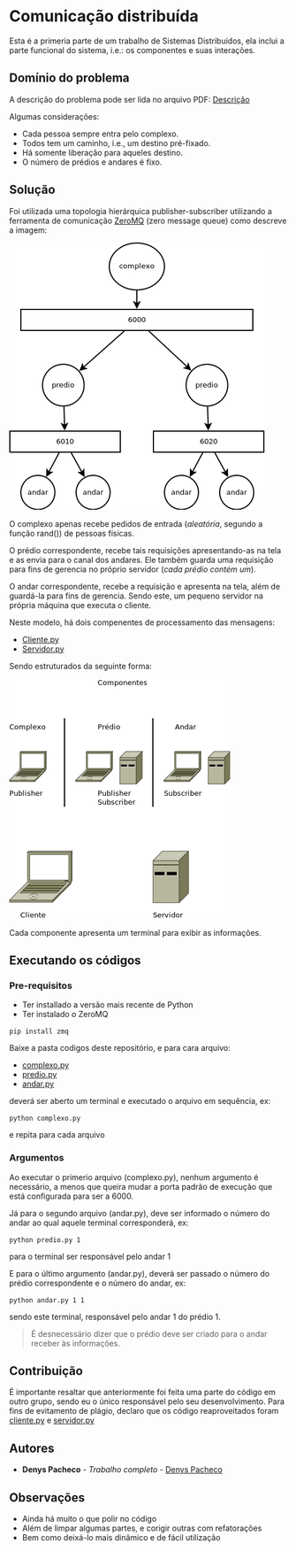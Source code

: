 # Comunicação distribuída

Esta é a primeria parte de um trabalho de Sistemas Distribuídos, ela inclui a parte funcional do sistema, i.e.: os componentes e suas interações.

## Domínio do problema

A descrição do problema pode ser lida no arquivo PDF: [Descrição](/TG-Enunciado.pdf)

Algumas considerações:
- Cada pessoa sempre entra pelo complexo.
- Todos tem um caminho, i.e., um destino pré-fixado.
- Há somente liberação para aqueles destino.
- O número de prédios e andares é fixo.

## Solução

Foi utilizada uma topologia hierárquica publisher-subscriber utilizando a ferramenta de comunicação [ZeroMQ](http://zeromq.org/) (zero message queue) como descreve a imagem:

![topologia](diagramas/Estrutura.png)

O complexo apenas recebe pedidos de entrada (*aleatória*, segundo a função rand()) de pessoas físicas.

O prédio correspondente, recebe tais requisições apresentando-as na tela e as envia para o canal dos andares. Ele também guarda uma requisição para fins de gerencia no próprio servidor (*cada prédio contém um*).

O andar correspondente, recebe a requisição e apresenta na tela, além de guardá-la para fins de gerencia. Sendo este, um pequeno servidor na própria máquina que executa o cliente.

Neste modelo, há dois compenentes de processamento das mensagens:
- [Cliente.py](codigos/cliente.py)
- [Servidor.py](codigos/servidor.py)

Sendo estruturados da seguinte forma:

![componentes](diagramas/Componentes2.png)

Cada componente apresenta um terminal para exibir as informações.

## Executando os códigos

### Pre-requisitos

- Ter installado a versão mais recente de Python
- Ter instalado o ZeroMQ

```
pip install zmq
```

Baixe a pasta codigos deste repositório, e para cara arquivo:

- [complexo.py](codigos/complexo.py)
- [predio.py](codigos/predio.py)
- [andar.py](codigos/andar.py)

deverá ser aberto um terminal e executado o arquivo em sequência, ex:

```
python complexo.py
```
e repita para cada arquivo

### Argumentos

Ao executar o primerio arquivo (complexo.py), nenhum argumento é necessário, a menos que queira mudar a porta padrão de execução que está configurada para ser a 6000.

Já para o segundo arquivo (andar.py), deve ser informado o número do andar ao qual aquele terminal corresponderá, ex:
```
python predio.py 1
```
para o terminal ser responsável pelo andar 1

E para o último argumento (andar.py), deverá ser passado o número do prédio correspondente e o número do andar, ex:
```
python andar.py 1 1
```
sendo este terminal, responsável pelo andar 1 do prédio 1.
> É desnecessário dizer que o prédio deve ser criado para o andar receber às informações.

## Contribuição

É importante resaltar que anteriormente foi feita uma parte do código em outro grupo, sendo eu o único responsável pelo seu desenvolvimento. Para fins de evitamento de plágio, declaro que os código reaproveitados foram [cliente.py](codigos/cliente.py) e [servidor.py](codigos/servidor.py)

## Autores

* **Denys Pacheco** - *Trabalho completo* - [Denys Pacheco](https://github.com/DenysPacheco)

## Observações

* Ainda há muito o que polir no código
* Além de limpar algumas partes, e corigir outras com refatorações
* Bem como deixá-lo mais dinâmico e de fácil utilização
